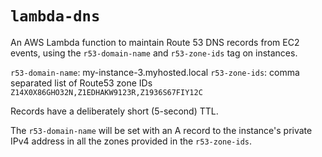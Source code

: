 # `lambda-dns`

An AWS Lambda function to maintain Route 53 DNS records from EC2 events, using
the `r53-domain-name` and `r53-zone-ids` tag on instances.

`r53-domain-name`: my-instance-3.myhosted.local
`r53-zone-ids`: comma separated list of Route53 zone IDs `Z14X0X86GHO32N,Z1EDHAKW9123R,Z1936S67FIY12C`

Records have a deliberately short (5-second) TTL.

The `r53-domain-name` will be set with an A record to the instance's private IPv4 address in all the zones provided in the `r53-zone-ids`.